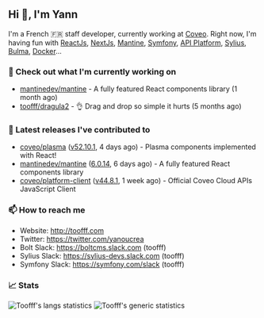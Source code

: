 ## Hi 👋, I'm Yann

I'm a French 🇫🇷 staff developer, currently working at [Coveo](https://www.coveo.com).
Right now, I'm having fun with [ReactJs](https://reactjs.org/), [NextJs](https://nextjs.org/), [Mantine](https://mantine.dev/), [Symfony](https://symfony.com/), [API Platform](https://api-platform.com/), [Sylius](https://sylius.com/), [Bulma](https://bulma.io/), [Docker](https://www.docker.com/)...

### 👷 Check out what I'm currently working on

- [mantinedev/mantine](https://github.com/mantinedev/mantine) - A fully featured React components library (1 month ago)
- [toofff/dragula2](https://github.com/toofff/dragula2) - :ok_hand: Drag and drop so simple it hurts (5 months ago)

### 🔭 Latest releases I've contributed to

- [coveo/plasma](https://github.com/coveo/plasma) ([v52.10.1](https://github.com/coveo/plasma/releases/tag/v52.10.1), 4 days ago) - Plasma components implemented with React!
- [mantinedev/mantine](https://github.com/mantinedev/mantine) ([6.0.14](https://github.com/mantinedev/mantine/releases/tag/6.0.14), 6 days ago) - A fully featured React components library
- [coveo/platform-client](https://github.com/coveo/platform-client) ([v44.8.1](https://github.com/coveo/platform-client/releases/tag/v44.8.1), 1 week ago) - Official Coveo Cloud APIs JavaScript Client

### 📫 How to reach me

- Website: http://toofff.com
- Twitter: https://twitter.com/yanoucrea
- Bolt Slack: https://boltcms.slack.com (toofff)
- Sylius Slack: https://sylius-devs.slack.com (toofff)
- Symfony Slack: https://symfony.com/slack (toofff)

### 📈 Stats

<img src="https://github-readme-stats.vercel.app/api/top-langs/?username=toofff&theme=transparent&hide_progress=true" alt="Toofff's langs statistics" />

<img src="https://github-readme-stats.vercel.app/api?username=toofff&show_icons=true&theme=transparent" alt="Toofff's generic statistics" />
